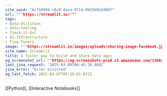 ```yaml
---
site_uuid: "bcfb9994-c8c8-4aca-971d-0b25b8e2d607"
url: ""'https://streamlit.io/'""
tags:
- Data-Utilities
- data-tooling
- Check-it-Out
- AI-Infrastructure
- Fine-Tuners
image: ""'https://streamlit.io/images/uploads/sharing-image-facebook.jpg'""
site_name: Streamlit
title: A faster way to build and share data apps
og_screenshot_url: ""https://og-screenshots-prod.s3.amazonaws.com/1366x768/80/false/388bf225b1fc3b82fce9bad62000b837d5c94b70ae2add1017fef897f68eda8e.jpeg""
last_jina_request: '2025-03-09T06:45:10.089Z'
jina_error: "Error occurred"
og_last_fetch: 2025-03-07T05:19:01.831Z
---
```

[[Python]], [[Interactive Notebooks]]
